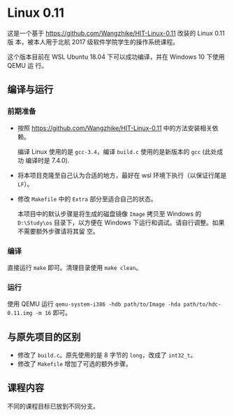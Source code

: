 # Linux 0.11

这是一个基于 <https://github.com/Wangzhike/HIT-Linux-0.11> 改装的 Linux 0.11 版
本，被本人用于北航 2017 级软件学院学生的操作系统课程。

这个版本目前在 WSL Ubuntu 18.04 下可以成功编译，并在 Windows 10 下使用 QEMU 运
行。

## 编译与运行

### 前期准备

- 按照 <https://github.com/Wangzhike/HIT-Linux-0.11> 中的方法安装相关依赖。

  编译 Linux 使用的是 `gcc-3.4`，编译 `build.c` 使用的是新版本的 `gcc` (此处成功
  编译时是 7.4.0).

- 将本项目克隆至自己认为合适的地方，最好在 wsl 环境下执行（以保证行尾是 `LF`）。
- 修改 `Makefile` 中的 `Extra` 部分至适合自己的状态。

  本项目中的默认步骤是将生成的磁盘镜像 `Image` 拷贝至 Windows 的 `D:\Study\os`
  目录下，以方便在 Windows 下运行和调试。请自行调整。如果不需要额外步骤请将其留
  空。

### 编译

直接运行 `make` 即可。清理目录使用 `make clean`。

### 运行

使用 QEMU 运行 `qemu-system-i386 -hdb path/to/Image -hda path/to/hdc-0.11.img -m 16`
即可。

## 与原先项目的区别

- 修改了 `build.c`。原先使用的是 8 字节的 `long`，改成了 `int32_t`。
- 修改了 `Makefile` 增加了可选的额外步骤。

## 课程内容

不同的课程目标已放到不同分支。
